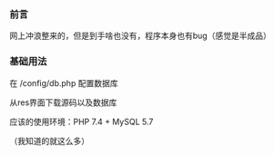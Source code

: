 ### 前言

网上冲浪整来的，但是到手啥也没有，程序本身也有bug（感觉是半成品）

### 基础用法

在 /config/db.php 配置数据库

从res界面下载源码以及数据库

应该的使用环境：PHP 7.4 + MySQL 5.7

（我知道的就这么多）
